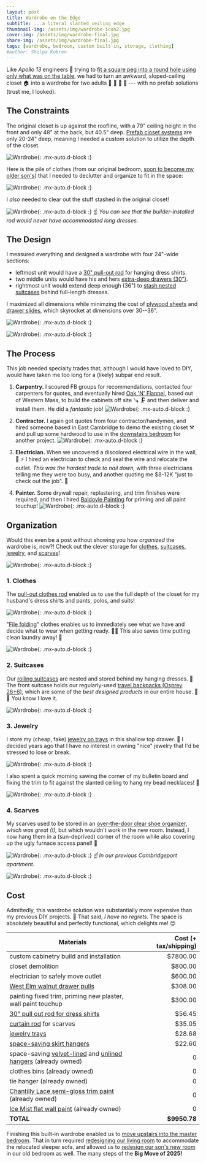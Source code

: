 ```yaml
---
layout: post
title: Wardrobe on the Edge
subtitle: ...a literal slanted ceiling edge
thumbnail-img: /assets/img/wardrobe-icon2.jpg
cover-img: /assets/img/wardrobe-final.jpg
share-img: /assets/img/wardrobe-final.jpg
tags: [wardrobe, bedroom, custom built-in, storage, clothing]
#author: Shilpa Kobren
---
```


Like *Apollo 13* engineers :rocket: trying to [fit a square peg into a round hole using 
only what was on the table](https://youtu.be/ry55--J4_VQ?t=46), we had to turn an awkward, 
sloped-ceiling closet :house: into a wardrobe for 
two adults :necktie: :mans_shoe: :womans_hat: :dress: --- with no prefab solutions
(trust me, I looked).

## The Constraints

The original closet is up against the roofline, with a 79" ceiling height in the 
front and only 48" at the back, but 40.5" deep.
[Prefab closet systems](https://www.ikea.com/us/en/cat/pax-system-19086/) are only 
20-24" deep, meaning I needed a custom solution to utilize the depth of the closet.

![Wardrobe](../assets/img/closet-doors2.jpg){: .mx-auto.d-block :}

Here is the pile of clothes (from our original bedroom, [soon to become my older son's](../2025-05-12-kid-bedroom)) 
that I needed to declutter and organize to fit in the space: 

![Wardrobe](../assets/img/wardrobe-before.jpg){: .mx-auto.d-block :}

I *also* needed to clear out the stuff stashed in the original closet! 

![Wardrobe](../assets/img/upstairs-closet-demo2.jpg){: .mx-auto.d-block :}
:point_up: *You can see that the builder-installed rod would never have accommodated long dresses.*

## The Design

I measured everything and designed a wardrobe with four 24"-wide sections:
- leftmost unit would have a [30" pull-out rod](https://www.amazon.com/dp/B09BQ953P5) for hanging dress shirts.
- two middle units would have his and hers [extra-deep drawers (30")](#1-clothes).
- rightmost unit would extend deep enough (36") to [stash nested suitcases](#2-suitcases) behind full-length dresses. 

I maximized all dimensions while minimzing the cost of [plywood sheets](https://www.homedepot.com/pep/Columbia-Forest-Products-3-4-in-x-4-ft-x-8-ft-PureBond-Birch-Plywood-165921/100077837) and 
[drawer slides](https://www.rockler.com/blum-movento-heavy-duty-soft-close-undermount-drawer-slides-pairs), which skyrocket at dimensions over 30--36".

![Wardrobe](../assets/img/upstairs-closet-demo3.jpg){: .mx-auto.d-block :}

![Wardrobe](../assets/img/upstairs-closet-demo4.jpg){: .mx-auto.d-block :}

## The Process

This job needed specialty trades that, although I would have loved to DIY, would have taken
me too long for a (likely) subpar end result. 

1. **Carpentry.** I scoured FB groups for recommendations, contacted four carpenters for
   quotes, and eventually hired [Oak 'N' Flannel](https://www.facebook.com/OakNFlannel/), 
   based out of Western Mass, to build the cabinets off site :carpentry_saw: :clamp: and 
   then deliver and install them. He did a *fantastic* job!
   ![Wardrobe](../assets/img/wardrobe-progress.jpg){: .mx-auto.d-block :}

2. **Contractor.** I again got quotes from four contractor/handymen, and hired someone 
   based in East Cambridge to demo the existing closet :hammer_and_pick: and pull up 
   some hardwood to use in the [downstairs bedroom](../2025-05-12-kid-bedroom) for 
   another project. 
   ![Wardrobe](../assets/img/wardrobe-demo.jpg){: .mx-auto.d-block :}


3. **Electrician.** When we uncovered a discolored electrical wire in the wall, 
   :electric_plug: :zap: I hired an electrician to check and seal the wire and 
   relocate the outlet. *This was the hardest trade to nail down,* with three 
   electricians telling me they were too busy, and another quoting me $8-12K
   "just to check out the job". :raised_eyebrow:

4. **Painter.** Some drywall repair, replastering, and trim finishes were required, 
   and then I hired [Baldoyle Painting](https://baldoylepainting.com/) for priming and 
   all paint touchup! 
   ![Wardrobe](../assets/img/wardrobe-final.jpg){: .mx-auto.d-block :}


## Organization

Would this even be a post without showing you how *organized* the wardrobe is, now?! 
Check out the clever storage for [clothes](#1-clothes), [suitcases](#2-suitcases), [jewelry](#3-jewelry), and [scarves](#4-scarves)!

![Wardrobe](../assets/img/wardrobe-hishers.jpg){: .mx-auto.d-block :}

### 1. Clothes
The [pull-out clothes rod](https://www.amazon.com/dp/B09BQ953P5) enabled us 
to use the full depth of the closet for my husband's dress shirts and pants, polos, and suits!

![Wardrobe](../assets/img/wardrobe03.jpg){: .mx-auto.d-block :}

"[File folding](https://konmari.com/how-to-fold-clothes/)" clothes enables us to 
immediately see what we have and decide what to wear when getting ready. 
👕👖 This also saves time putting clean laundry away! 🧺

![Wardrobe](../assets/img/wardrobe04b.jpg){: .mx-auto.d-block :}

### 2. Suitcases
Our [rolling suitcases](https://us.delsey.com/products/002071830-titanium-29-inch-checked-expandable-spinner) are nested and stored behind my hanging dresses. :dress: The front suitcase
holds our regularly-used [travel backpacks (Osprey 26+6)](https://www.osprey.com/daylitetm-expandable-travel-pack-26-6-5), which are some of the *best designed products* in our 
entire house. 🎒🧳 You know I love it.

![Wardrobe](../assets/img/wardrobe05.jpg){: .mx-auto.d-block :}

### 3. Jewelry
I store my (cheap, fake) [jewelry on trays](https://www.amazon.com/dp/B085T36TN5) in this shallow top drawer. :gem:
I decided years ago that I have no interest 
in owning "nice" jewelry that I'd be stressed to lose or break.

![Wardrobe](../assets/img/wardrobe06.jpg){: .mx-auto.d-block :}

I also spent a quick morning sawing the corner of my bulletin board and fixing the trim to fit against the slanted
ceiling to hang my bead necklaces! 	:prayer_beads:

![Wardrobe](../assets/img/wardrobe07.jpg){: .mx-auto.d-block :}

### 4. Scarves
My scarves used to be stored in an [over-the-door clear shoe organizer](https://www.amazon.com/Simple-Houseware-Pockets-Hanging-Organizer/dp/B07CG2R9ST?th=1), 
*which was great (!),*
but which wouldn't work in the new room. Instead, I now hang them in a (sun-deprived) corner of the room 
while also covering up the ugly furnace access panel! 🧣

![Wardrobe](../assets/img/scarves03.jpg){: .mx-auto.d-block :}
*:point_up: In our previous Cambridgeport apartment.*

![Wardrobe](../assets/img/wardrobe-scarves-after.jpg){: .mx-auto.d-block :}

## Cost

Admittedly, this wardrobe solution was substantially more expensive than my previous DIY projects. 🤑
That said, *I have no regrets.* The space is absolutely beautiful and perfectly functional, which 
delights me! :heart_eyes:

| Materials                                                                                                                                     | Cost (+ tax/shipping) | 
|-----------------------------------------------------------------------------------------------------------------------------------------------|----------------------:|
| custom cabinetry build and installation                                                                                                       |              $7800.00 |
| closet demolition                                                                                                                             |               $800.00 |
| electrician to safely move outlet                                                                                                             |               $600.00 | 
| [West Elm walnut drawer pulls](https://www.westelm.com/products/8032531/)                                                                     |               $308.00 |
| painting fixed trim, priming new plaster, wall paint touchup |               $300.00 | 
| [30" pull out rod for dress shirts](https://www.amazon.com/dp/B09BQ953P5)                    |                $56.45 | 
| [curtain rod](https://www.amazon.com/dp/B0BBGQYLHL) for scarves                                                                               |                $35.05 |
| [jewelry trays](https://www.amazon.com/dp/B085T36TN5)                                                                                         |                $28.68 |
| [space-saving skirt hangers](https://www.amazon.com/dp/B07Y3BX6FN)                                                                            |                $22.60 | 
| space-saving [velvet-lined](https://www.amazon.com/dp/B01G3WS3PW) and [unlined hangers](https://www.amazon.com/dp/B0746SHPJ2) (already owned) |                     0 |
| clothes bins (already owned)                                                                                                                  |                     0 | 
| tie hanger (already owned)                                                                                                                    |                     0 | 
| [Chantilly Lace semi-gloss trim paint](https://www.benjaminmoore.com/en-us/paint-colors/color/oc-65/chantilly-lace) (already owned)           |                     0 | 
| [Ice Mist flat wall paint](https://www.benjaminmoore.com/en-us/paint-colors/color/oc-67/ice-mist) (already owned)                             |                     0 | 
| **TOTAL**                                                                                                                                     |          **$9950.78** | 

Finishing this built-in wardrobe enabled us to [move upstairs into the master bedroom](../2025-03-15-master-bedroom).
That in turn required [redesigning our living room](../2025-04-12-living-room) to accommodate the 
relocated sleeper sofa, and allowed us to [redesign our son's new room](../2025-05-12-ked-bedroom) in our old bedroom as well. 
The many steps of the **Big Move of 2025!**